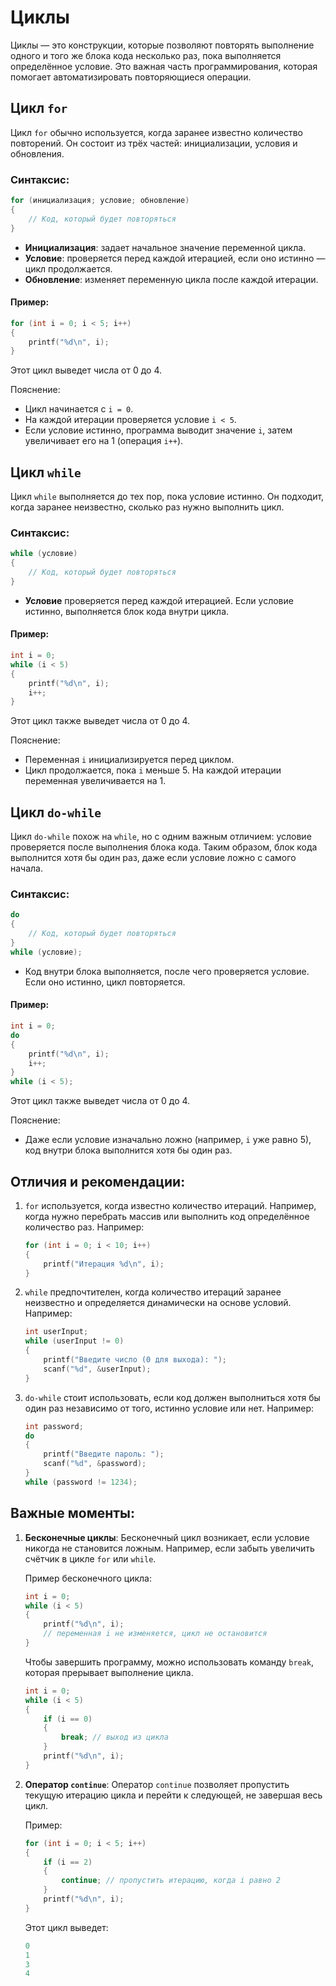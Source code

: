 # Циклы

Циклы — это конструкции, которые позволяют повторять выполнение одного и того же блока кода несколько раз, пока выполняется определённое условие. Это важная часть программирования, которая помогает автоматизировать повторяющиеся операции.

## Цикл `for`

Цикл `for` обычно используется, когда заранее известно количество повторений. Он состоит из трёх частей: инициализации, условия и обновления.

### Синтаксис:
```C
for (инициализация; условие; обновление) 
{
    // Код, который будет повторяться
}
```
- **Инициализация**: задает начальное значение переменной цикла.
- **Условие**: проверяется перед каждой итерацией, если оно истинно — цикл продолжается.
- **Обновление**: изменяет переменную цикла после каждой итерации.
#### Пример:
```C
for (int i = 0; i < 5; i++) 
{
    printf("%d\n", i);
}
```
Этот цикл выведет числа от 0 до 4.

Пояснение:
- Цикл начинается с `i = 0`.
- На каждой итерации проверяется условие `i < 5`.
- Если условие истинно, программа выводит значение `i`, затем увеличивает его на 1 (операция `i++`).
 
## Цикл `while`
Цикл `while` выполняется до тех пор, пока условие истинно. Он подходит, когда заранее неизвестно, сколько раз нужно выполнить цикл.

### Синтаксис:
```C
while (условие) 
{
    // Код, который будет повторяться
}
```
- **Условие** проверяется перед каждой итерацией. Если условие истинно, выполняется блок кода внутри цикла.
#### Пример:
```C
int i = 0;
while (i < 5) 
{
    printf("%d\n", i);
    i++;
}
```
Этот цикл также выведет числа от 0 до 4.

Пояснение:
- Переменная `i` инициализируется перед циклом.
- Цикл продолжается, пока `i` меньше 5. На каждой итерации переменная увеличивается на 1.

## Цикл `do-while`
Цикл `do-while` похож на `while`, но с одним важным отличием: условие проверяется после выполнения блока кода. Таким образом, блок кода выполнится хотя бы один раз, даже если условие ложно с самого начала.

### Синтаксис:
```C
do 
{
    // Код, который будет повторяться
} 
while (условие);
```
- Код внутри блока выполняется, после чего проверяется условие. Если оно истинно, цикл повторяется.

#### Пример:
```C
int i = 0;
do 
{
    printf("%d\n", i);
    i++;
} 
while (i < 5);
```
Этот цикл также выведет числа от 0 до 4.

Пояснение:
- Даже если условие изначально ложно (например, `i` уже равно 5), код внутри блока выполнится хотя бы один раз.

## Отличия и рекомендации:
1. `for` используется, когда известно количество итераций. Например, когда нужно перебрать массив или выполнить код определённое количество раз.
    Например:
    ```C
    for (int i = 0; i < 10; i++) 
    {
        printf("Итерация %d\n", i);
    }
    ```
2. `while` предпочтителен, когда количество итераций заранее неизвестно и определяется динамически на основе условий.
    Например:
    ```C
    int userInput;
    while (userInput != 0) 
    {
        printf("Введите число (0 для выхода): ");
        scanf("%d", &userInput);
    }
    ```
3. `do-while` стоит использовать, если код должен выполниться хотя бы один раз независимо от того, истинно условие или нет.
    Например:
    ```C
    int password;
    do 
    {
        printf("Введите пароль: ");
        scanf("%d", &password);
    } 
    while (password != 1234);
    ```
## Важные моменты:
1. **Бесконечные циклы**:
    Бесконечный цикл возникает, если условие никогда не становится ложным. Например, если забыть увеличить счётчик в цикле `for` или `while`.

    Пример бесконечного цикла:
    ```C
    int i = 0;
    while (i < 5) 
    {
        printf("%d\n", i);
        // переменная i не изменяется, цикл не остановится
    }
    ```
    Чтобы завершить программу, можно использовать команду `break`, которая прерывает выполнение цикла.
    ```C
    int i = 0;
    while (i < 5) 
    {
        if (i == 0) 
        {
            break; // выход из цикла
        }
        printf("%d\n", i);
    }
    ```
2. **Оператор `continue`**: 
    Оператор `continue` позволяет пропустить текущую итерацию цикла и перейти к следующей, не завершая весь цикл.
    
    Пример:
    ```C
    for (int i = 0; i < 5; i++) 
    {
        if (i == 2) 
        {
            continue; // пропустить итерацию, когда i равно 2
        }
        printf("%d\n", i);
    }
    ```
    Этот цикл выведет:
    ```C
    0
    1
    3
    4
    ```
    
